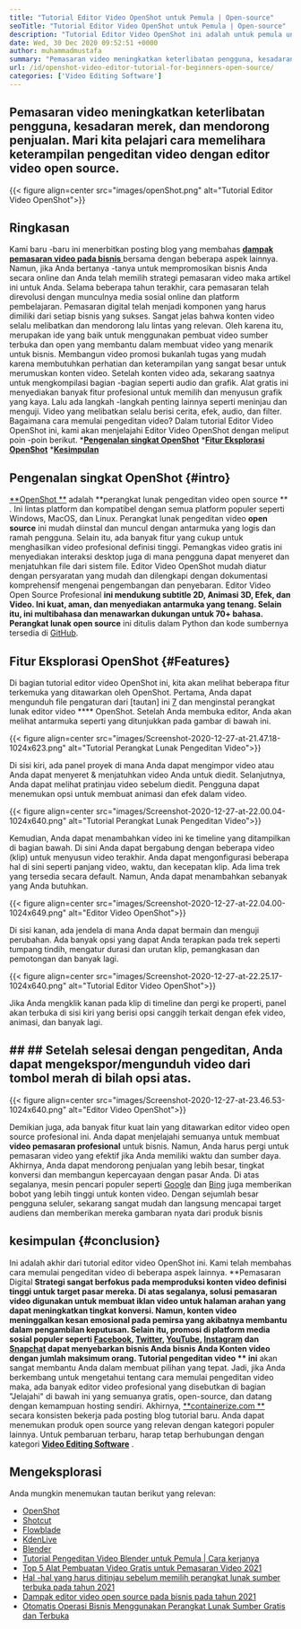 ```yaml
---
title: "Tutorial Editor Video OpenShot untuk Pemula | Open-source" 
seoTitle: "Tutorial Editor Video OpenShot untuk Pemula | Open-source" 
description: "Tutorial Editor Video OpenShot ini adalah untuk pemula untuk memulai pengeditan video. Ini adalah editor video trendi yang menawarkan fitur seperti animasi 3D dan banyak lagi." 
date: Wed, 30 Dec 2020 09:52:51 +0000
author: muhammadmustafa
summary: "Pemasaran video meningkatkan keterlibatan pengguna, kesadaran merek, dan mendorong penjualan. Mari kita pelajari cara memelihara keterampilan pengeditan video dengan editor video open source." 
url: /id/openshot-video-editor-tutorial-for-beginners-open-source/
categories: ['Video Editing Software']
---
```


## Pemasaran video meningkatkan keterlibatan pengguna, kesadaran merek, dan mendorong penjualan. Mari kita pelajari cara memelihara keterampilan pengeditan video dengan editor video open source.

{{< figure align=center src="images/openShot.png" alt="Tutorial Editor Video OpenShot">}}


## Ringkasan
Kami baru -baru ini menerbitkan posting blog yang membahas [**dampak pemasaran video pada bisnis** ][1] bersama dengan beberapa aspek lainnya. Namun, jika Anda bertanya -tanya untuk mempromosikan bisnis Anda secara online dan Anda telah memilih strategi pemasaran video maka artikel ini untuk Anda. Selama beberapa tahun terakhir, cara pemasaran telah direvolusi dengan munculnya media sosial online dan platform pembelajaran. Pemasaran digital telah menjadi komponen yang harus dimiliki dari setiap bisnis yang sukses. Sangat jelas bahwa konten video selalu melibatkan dan mendorong lalu lintas yang relevan. Oleh karena itu, merupakan ide yang baik untuk menggunakan pembuat video sumber terbuka dan open yang membantu dalam membuat video yang menarik untuk bisnis.
Membangun video promosi bukanlah tugas yang mudah karena membutuhkan perhatian dan keterampilan yang sangat besar untuk merumuskan konten video. Setelah konten video ada, sekarang saatnya untuk mengkompilasi bagian -bagian seperti audio dan grafik. Alat gratis ini menyediakan banyak fitur profesional untuk memilih dan menyusun grafik yang kaya. Lalu ada langkah -langkah penting lainnya seperti meninjau dan menguji. Video yang melibatkan selalu berisi cerita, efek, audio, dan filter. Bagaimana cara memulai pengeditan video? Dalam tutorial Editor Video OpenShot ini, kami akan menjelajahi Editor Video OpenShot dengan meliput poin -poin berikut.
  ***[Pengenalan singkat OpenShot][2]** 
  ***[Fitur Eksplorasi OpenShot][3]** 
  ***[Kesimpulan][4]** 

## Pengenalan singkat OpenShot   {#intro}
[**OpenShot **][5] adalah  **perangkat lunak pengeditan video open source ** . Ini lintas platform dan kompatibel dengan semua platform populer seperti Windows, MacOS, dan Linux. Perangkat lunak pengeditan video  **open source**   ini mudah diinstal dan muncul dengan antarmuka yang logis dan ramah pengguna. Selain itu, ada banyak fitur yang cukup untuk menghasilkan video profesional definisi tinggi. Pemangkas video gratis ini menyediakan interaksi desktop juga di mana pengguna dapat menyeret dan menjatuhkan file dari sistem file. Editor Video OpenShot mudah diatur dengan persyaratan yang mudah dan dilengkapi dengan dokumentasi komprehensif mengenai pengembangan dan penyebaran.
Editor Video Open Source Profesional **ini mendukung subtitle 2D, Animasi 3D, Efek, dan Video. Ini kuat, aman, dan menyediakan antarmuka yang tenang. Selain itu, ini multibahasa dan menawarkan dukungan untuk 70+ bahasa. Perangkat lunak open source**  ini ditulis dalam Python dan kode sumbernya tersedia di [GitHub][6].

## Fitur Eksplorasi OpenShot   {#Features}
Di bagian tutorial editor video OpenShot ini, kita akan melihat beberapa fitur terkemuka yang ditawarkan oleh OpenShot. Pertama, Anda dapat mengunduh file pengaturan dari [tautan] ini [7] dan menginstal perangkat lunak editor video  ****  OpenShot.
Setelah Anda membuka editor, Anda akan melihat antarmuka seperti yang ditunjukkan pada gambar di bawah ini.

{{< figure align=center src="images/Screenshot-2020-12-27-at-21.47.18-1024x623.png" alt="Tutorial Perangkat Lunak Pengeditan Video">}}

Di sisi kiri, ada panel proyek di mana Anda dapat mengimpor video atau Anda dapat menyeret & menjatuhkan video Anda untuk diedit. Selanjutnya, Anda dapat melihat pratinjau video sebelum diedit. Pengguna dapat menemukan opsi untuk membuat animasi dan efek dalam video.

{{< figure align=center src="images/Screenshot-2020-12-27-at-22.00.04-1024x640.png" alt="Tutorial Perangkat Lunak Pengeditan Video">}}

Kemudian, Anda dapat menambahkan video ini ke timeline yang ditampilkan di bagian bawah. Di sini Anda dapat bergabung dengan beberapa video (klip) untuk menyusun video terakhir. Anda dapat mengonfigurasi beberapa hal di sini seperti panjang video, waktu, dan kecepatan klip. Ada lima trek yang tersedia secara default. Namun, Anda dapat menambahkan sebanyak yang Anda butuhkan.

{{< figure align=center src="images/Screenshot-2020-12-27-at-22.04.00-1024x649.png" alt="Editor Video OpenShot">}}

Di sisi kanan, ada jendela di mana Anda dapat bermain dan menguji perubahan. Ada banyak opsi yang dapat Anda terapkan pada trek seperti tumpang tindih, mengatur durasi dan urutan klip, pemangkasan dan pemotongan dan banyak lagi.

{{< figure align=center src="images/Screenshot-2020-12-27-at-22.25.17-1024x640.png" alt="Tutorial Editor Video OpenShot">}}

Jika Anda mengklik kanan pada klip di timeline dan pergi ke properti, panel akan terbuka di sisi kiri yang berisi opsi canggih terkait dengan efek video, animasi, dan banyak lagi.

## ## ## Setelah selesai dengan pengeditan, Anda dapat mengekspor/mengunduh video dari tombol merah di bilah opsi atas.

{{< figure align=center src="images/Screenshot-2020-12-27-at-23.46.53-1024x640.png" alt="Editor Video OpenShot">}}

Demikian juga, ada banyak fitur kuat lain yang ditawarkan editor video open source profesional ini. Anda dapat menjelajahi semuanya untuk membuat **video pemasaran profesional**  untuk bisnis. Namun, Anda harus pergi untuk pemasaran video yang efektif jika Anda memiliki waktu dan sumber daya. Akhirnya, Anda dapat mendorong penjualan yang lebih besar, tingkat konversi dan membangun kepercayaan dengan pasar Anda. Di atas segalanya, mesin pencari populer seperti [Google][8] dan [Bing][9] juga memberikan bobot yang lebih tinggi untuk konten video. Dengan sejumlah besar pengguna seluler, sekarang sangat mudah dan langsung mencapai target audiens dan memberikan mereka gambaran nyata dari produk bisnis

## kesimpulan   {#conclusion}
Ini adalah akhir dari tutorial editor video OpenShot ini. Kami telah membahas cara memulai pengeditan video di beberapa aspek lainnya. **Pemasaran Digital  **Strategi sangat berfokus pada memproduksi konten video definisi tinggi untuk target pasar mereka. Di atas segalanya, solusi pemasaran video digunakan untuk membuat iklan video untuk halaman arahan yang dapat meningkatkan tingkat konversi. Namun, konten video meninggalkan kesan emosional pada pemirsa yang akibatnya membantu dalam pengambilan keputusan. Selain itu, promosi di platform media sosial populer seperti [Facebook][10], [Twitter][11], [YouTube][12], [Instagram][13] dan [Snapchat][14] dapat menyebarkan bisnis Anda bisnis Anda Konten video dengan jumlah maksimum orang. Tutorial pengeditan video **  ini**  akan sangat membantu Anda dalam membuat pilihan yang tepat. Jadi, jika Anda berkembang untuk mengetahui tentang cara memulai pengeditan video maka, ada banyak editor video profesional yang disebutkan di bagian "Jelajahi" di bawah ini yang semuanya gratis, open-source, dan datang dengan kemampuan hosting sendiri.
Akhirnya, [**containerize.com **][15] secara konsisten bekerja pada posting blog tutorial baru. Anda dapat menemukan produk open source yang relevan dengan kategori populer lainnya. Untuk pembaruan terbaru, harap tetap berhubungan dengan kategori  **[Video Editing Software][16]**  .

## Mengeksplorasi
Anda mungkin menemukan tautan berikut yang relevan:
  * [OpenShot][5]
  * [Shotcut][17]
  * [Flowblade][18]
  * [KdenLive][19]
  * [Blender][20]
  * [Tutorial Pengeditan Video Blender untuk Pemula | Cara kerjanya][21]
  * [Top 5 Alat Pembuatan Video Gratis untuk Pemasaran Video 2021][22]
  * [Hal -hal yang harus ditinjau sebelum memilih perangkat lunak sumber terbuka pada tahun 2021][23]
  * [Dampak editor video open source pada bisnis pada tahun 2021][1]
  * [Otomatis Operasi Bisnis Menggunakan Perangkat Lunak Sumber Gratis dan Terbuka][24]

  
[1]: https://blog.containerize.com/video-editing-software/how-video-editing-software-improves-business-video-marketing/
[2]: #intro
[3]: #features
[4]: #Conclusion
[5]: https://products.containerize.com/video-editing-software/openshot
[6]: https://github.com/OpenShot/openshot-qt
[7]: https://www.openshot.org/download/
[8]: https://www.google.com/
[9]: https://www.bing.com/
[10]: https://www.facebook.com/
[11]: https://twitter.com/home
[12]: https://www.youtube.com/
[13]: http://instagram.com
[14]: https://www.snapchat.com/
[15]: https://www.containerize.com/
[16]: https://products.containerize.com/video-editing-software
[17]: https://products.containerize.com/video-editing-software/shotcut
[18]: https://products.containerize.com/video-editing-software/flowblade
[19]: https://products.containerize.com/video-editing-software/kdenlive
[20]: https://products.containerize.com/video-editing-software/blender
[21]: https://blog.containerize.com/video-editing-software/blender-video-editing-tutorial-for-beginners/
[22]: https://blog.containerize.com/video-editing-software/top-5-open-source-video-editor-software-for-video-marketing/
[23]: https://blog.containerize.com/cmdb-software/things-to-review-before-opting-open-source-software-in-2021/
[24]: https://blog.containerize.com/blogging/automate-business-operations-using-open-source-software/
